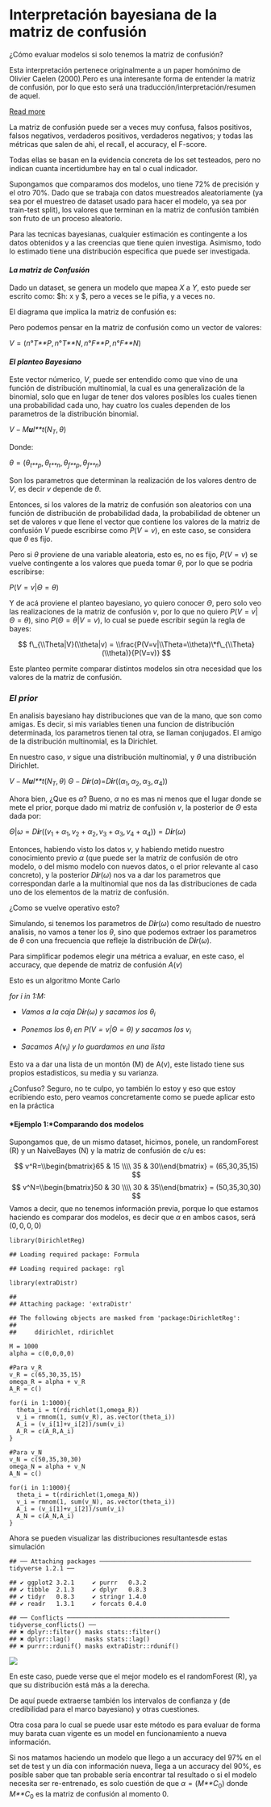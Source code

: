 Interpretación bayesiana de la matriz de confusión
==================

¿Cómo evaluar modelos si solo tenemos la matriz de confusión?

Esta interpretación pertenece originalmente a un paper homónimo de
Olivier Caelen (2000).Pero es una interesante forma de entender la
matriz de confusión, por lo que esto será una
traducción/interpretación/resumen de aquel.

<a href="https://lucasenrich.netlify.com/post/bayes_cm/">Read more </a>

<!--more--> 


La matriz de confusión puede ser a veces muy confusa, falsos positivos,
falsos negativos, verdaderos positivos, verdaderos negativos; y todas
las métricas que salen de ahi, el recall, el accuracy, el F-score.

Todas ellas se basan en la evidencia concreta de los set testeados, pero
no indican cuanta incertidumbre hay en tal o cual indicador.

Supongamos que comparamos dos modelos, uno tiene 72% de precisión y el
otro 70%. Dado que se trabaja con datos muestreados aleatoriamente (ya
sea por el muestreo de dataset usado para hacer el modelo, ya sea por
train-test split), los valores que terminan en la matriz de confusión
también son fruto de un proceso aleatorio.

Para las tecnicas bayesianas, cualquier estimación es contingente a los
datos obtenidos y a las creencias que tiene quien investiga. Asimismo,
todo lo estimado tiene una distribución especifica que puede ser
investigada.

#### *La matriz de Confusión*

Dado un dataset, se genera un modelo que mapea *X* a *Y*, esto puede ser
escrito como: $h: x y $, pero a veces se le pifia, y a veces no.

El diagrama que implica la matriz de confusión es:

<Diagrama>

Pero podemos pensar en la matriz de confusión como un vector de valores:

*V* = (*n*°*T**P*, *n*°*T**N*, *n*°*F**P*, *n*°*F**N*)

#### *El planteo Bayesiano*

Este vector númerico, *V*, puede ser entendido como que vino de una
función de distribución multinomial, la cual es una generalización de la
binomial, solo que en lugar de tener dos valores posibles los cuales
tienen una probabilidad cada uno, hay cuatro los cuales dependen de los
parametros de la distribución binomial.

*V* − *M**u**l**t*(*N*<sub>*T*</sub>, *θ*)

Donde:

*θ* = (*θ*<sub>*t**p*</sub>, *θ*<sub>*t**n*</sub>, *θ*<sub>*f**p*</sub>, *θ*<sub>*f**n*</sub>)

Son los parametros que determinan la realización de los valores dentro
de *V*, es decir *v* depende de *θ*.

Entonces, si los valores de la matriz de confusión son aleatorios con
una función de distribución de probabilidad dada, la probabilidad de
obtener un set de valores *v* que llene el vector que contiene los
valores de la matriz de confusión *V* puede escribirse como
*P*(*V* = *v*), en este caso, se considera que *θ* es fijo.

Pero si *θ* proviene de una variable aleatoria, esto es, no es fijo,
*P*(*V* = *v*) se vuelve contingente a los valores que pueda tomar *θ*,
por lo que se podria escribirse:

*P*(*V* = *v*|*Θ* = *θ*)

Y de acá proviene el planteo bayesiano, yo quiero conocer *Θ*, pero solo
veo las realizaciones de la matriz de confusión *v*, por lo que no
quiero *P*(*V* = *v*|*Θ* = *θ*), sino *P*(*Θ* = *θ*|*V* = *v*), lo cual
se puede escribir según la regla de bayes:

$$
f\_{\\Theta|V}(\\theta|v) = \\frac{P(V=v|\\Theta=\\theta)\*f\_{\\Theta}(\\theta)}{P(V=v)}
$$

Este planteo permite comparar distintos modelos sin otra necesidad que
los valores de la matriz de confusión.

### *El prior*

En analisis bayesiano hay distribuciones que van de la mano, que son
como amigas. Es decir, si mis variables tienen una funcion de
distribución determinada, los parametros tienen tal otra, se llaman
conjugados. El amigo de la distribución multinomial, es la Dirichlet.

En nuestro caso, *v* sigue una distribución multinomial, y *θ* una
distribución Dirichlet.

*V* − *M**u**l**t*(*N*<sub>*T*</sub>, *θ*)
*Θ* − *D**i**r*(*α*)=*D**i**r*((*α*<sub>1</sub>, *α*<sub>2</sub>, *α*<sub>3</sub>, *α*<sub>4</sub>))

Ahora bien, ¿Que es *α*? Bueno, *α* no es mas ni menos que el lugar
donde se mete el prior, porque dado mi matriz de confusión *v*, la
posterior de *Θ* esta dada por:

*Θ*|*ω* = *D**i**r*((*v*<sub>1</sub> + *α*<sub>1</sub>, *v*<sub>2</sub> + *α*<sub>2</sub>, *v*<sub>3</sub> + *α*<sub>3</sub>, *v*<sub>4</sub> + *α*<sub>4</sub>)) = *D**i**r*(*ω*)

Entonces, habiendo visto los datos *v*, y habiendo metido nuestro
conocimiento previo *α* (que puede ser la matriz de confusión de otro
modelo, o del mismo modelo con nuevos datos, o el prior relevante al
caso concreto), y la posterior *D**i**r*(*ω*) nos va a dar los
parametros que correspondan darle a la multinomial que nos da las
distribuciones de cada uno de los elementos de la matriz de confusión.

¿Como se vuelve operativo esto?

Simulando, si tenemos los parametros de *D**i**r*(*ω*) como resultado de
nuestro analisis, no vamos a tener los *θ*, sino que podemos extraer los
parametros de *θ* con una frecuencia que refleje la distribución de
*D**i**r*(*ω*).

Para simplificar podemos elegir una métrica a evaluar, en este caso, el
accuracy, que depende de matriz de confusión *A*(*v*)

Esto es un algoritmo Monte Carlo

*for i in 1:M:*

-   *Vamos a la caja *D**i**r*(*ω*) y sacamos los *θ*<sub>*i*</sub>*

-   *Ponemos los *θ*<sub>*i*</sub> en *P*(*V* = *v*|*Θ* = *θ*) y sacamos
    los *v*<sub>*i*</sub>*

-   *Sacamos *A*(*v*<sub>*i*</sub>) y lo guardamos en una lista*

Esto va a dar una lista de un montón (M) de A(v), este listado tiene sus
propios estadisticos, su media y su varianza.

¿Confuso? Seguro, no te culpo, yo también lo estoy y eso que estoy
ecribiendo esto, pero veamos concretamente como se puede aplicar esto en
la práctica

#### *Ejemplo 1:*Comparando dos modelos

Supongamos que, de un mismo dataset, hicimos, ponele, un randomForest
(R) y un NaiveBayes (N) y la matriz de confusión de c/u es:

$$
v^R=\\begin{bmatrix}65 & 15 \\\\ 35 & 30\\end{bmatrix} = (65,30,35,15)
$$
$$
v^N=\\begin{bmatrix}50 & 30 \\\\ 30 & 35\\end{bmatrix} = (50,35,30,30)
$$
 Vamos a decir, que no tenemos información previa, porque lo que estamos
haciendo es comparar dos modelos, es decir que *α* en ambos casos, será
(0, 0, 0, 0)

    library(DirichletReg)

    ## Loading required package: Formula

    ## Loading required package: rgl

    library(extraDistr)

    ## 
    ## Attaching package: 'extraDistr'

    ## The following objects are masked from 'package:DirichletReg':
    ## 
    ##     ddirichlet, rdirichlet

    M = 1000
    alpha = c(0,0,0,0)

    #Para v_R
    v_R = c(65,30,35,15)
    omega_R = alpha + v_R
    A_R = c()

    for(i in 1:1000){
      theta_i = t(rdirichlet(1,omega_R))
      v_i = rmnom(1, sum(v_R), as.vector(theta_i))
      A_i = (v_i[1]+v_i[2])/sum(v_i)
      A_R = c(A_R,A_i)
    }

    #Para v_N
    v_N = c(50,35,30,30)
    omega_N = alpha + v_N
    A_N = c()

    for(i in 1:1000){
      theta_i = t(rdirichlet(1,omega_N))
      v_i = rmnom(1, sum(v_N), as.vector(theta_i))
      A_i = (v_i[1]+v_i[2])/sum(v_i)
      A_N = c(A_N,A_i)
    }

Ahora se pueden visualizar las distribuciones resultantesde estas
simulación

    ## ── Attaching packages ────────────────────────────────────────── tidyverse 1.2.1 ──

    ## ✔ ggplot2 3.2.1     ✔ purrr   0.3.2
    ## ✔ tibble  2.1.3     ✔ dplyr   0.8.3
    ## ✔ tidyr   0.8.3     ✔ stringr 1.4.0
    ## ✔ readr   1.3.1     ✔ forcats 0.4.0

    ## ── Conflicts ───────────────────────────────────────────── tidyverse_conflicts() ──
    ## ✖ dplyr::filter() masks stats::filter()
    ## ✖ dplyr::lag()    masks stats::lag()
    ## ✖ purrr::rdunif() masks extraDistr::rdunif()

![](bayes_cm_files/figure-markdown_strict/unnamed-chunk-2-1.png)

En este caso, puede verse que el mejor modelo es el randomForest (R), ya
que su distribución está más a la derecha.

De aquí puede extraerse también los intervalos de confianza y (de
credibilidad para el marco bayesiano) y otras cuestiones.

Otra cosa para lo cual se puede usar este método es para evaluar de
forma muy barata cuan vigente es un model en funcionamiento a nueva
información.

Si nos matamos haciendo un modelo que llego a un accuracy del 97% en el
set de test y un día con información nueva, llega a un accuracy del 90%,
es posible saber que tan probable sería encontrar tal resultado o si el
modelo necesita ser re-entrenado, es solo cuestión de que
*α* = (*M**C*<sub>0</sub>) donde *M**C*<sub>0</sub> es la matriz de
confusión al momento 0.
